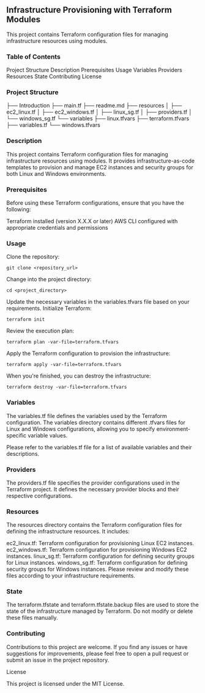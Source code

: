 ## Infrastructure Provisioning with Terraform Modules

This project contains Terraform configuration files for managing infrastructure resources using modules.

### Table of Contents

Project Structure
Description
Prerequisites
Usage
Variables
Providers
Resources
State
Contributing
License
### Project Structure

├── Introduction
├── main.tf
├── readme.md
├── resources
│   ├── ec2_linux.tf
│   ├── ec2_windows.tf
│   ├── linux_sg.tf
│   ├── providers.tf
│   └── windows_sg.tf
└── variables
    ├── linux.tfvars
    ├── terraform.tfvars
    ├── variables.tf
    └── windows.tfvars

### Description

This project contains Terraform configuration files for managing infrastructure resources using modules. It provides infrastructure-as-code templates to provision and manage EC2 instances and security groups for both Linux and Windows environments.

### Prerequisites
 
Before using these Terraform configurations, ensure that you have the following:

Terraform installed (version X.X.X or later)
AWS CLI configured with appropriate credentials and permissions
### Usage

Clone the repository:

```
git clone <repository_url>
```
Change into the project directory:

```
cd <project_directory>
```

Update the necessary variables in the variables.tfvars file based on your requirements.
Initialize Terraform:

```
terraform init
```

Review the execution plan:

```
terraform plan -var-file=terraform.tfvars
```

Apply the Terraform configuration to provision the infrastructure:

```
terraform apply -var-file=terraform.tfvars
```

When you're finished, you can destroy the infrastructure:

```
terraform destroy -var-file=terraform.tfvars
```

### Variables

The variables.tf file defines the variables used by the Terraform configuration. The variables directory contains different .tfvars files for Linux and Windows configurations, allowing you to specify environment-specific variable values.

Please refer to the variables.tf file for a list of available variables and their descriptions.

### Providers

The providers.tf file specifies the provider configurations used in the Terraform project. It defines the necessary provider blocks and their respective configurations.

### Resources

The resources directory contains the Terraform configuration files for defining the infrastructure resources. It includes:

ec2_linux.tf: Terraform configuration for provisioning Linux EC2 instances.
ec2_windows.tf: Terraform configuration for provisioning Windows EC2 instances.
linux_sg.tf: Terraform configuration for defining security groups for Linux instances.
windows_sg.tf: Terraform configuration for defining security groups for Windows instances.
Please review and modify these files according to your infrastructure requirements.

### State

The terraform.tfstate and terraform.tfstate.backup files are used to store the state of the infrastructure managed by Terraform. Do not modify or delete these files manually.

### Contributing

Contributions to this project are welcome. If you find any issues or have suggestions for improvements, please feel free to open a pull request or submit an issue in the project repository.

License

This project is licensed under the MIT License.